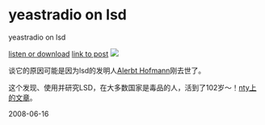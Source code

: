 # yeastradio on lsd

yeastradio on lsd

[listen or download](http://yeastradio.com/audio/yr814.mp3)
[link to post](http://yeastradio.com/?p=1445)
![](http://yeastradio.com/wp-content/uploads/2008/05/herosjourney-1.jpg)

谈它的原因可能是因为lsd的发明人[Alerbt Hofmann](http://en.wikipedia.org/wiki/Albert_Hofmann)刚去世了。

这个发现、使用并研究LSD，在大多数国家是毒品的人，活到了102岁～！[nty上的文章](http://www.nytimes.com/2008/04/30/world/europe/30hofmann.html?pagewanted=print)。






2008-06-16